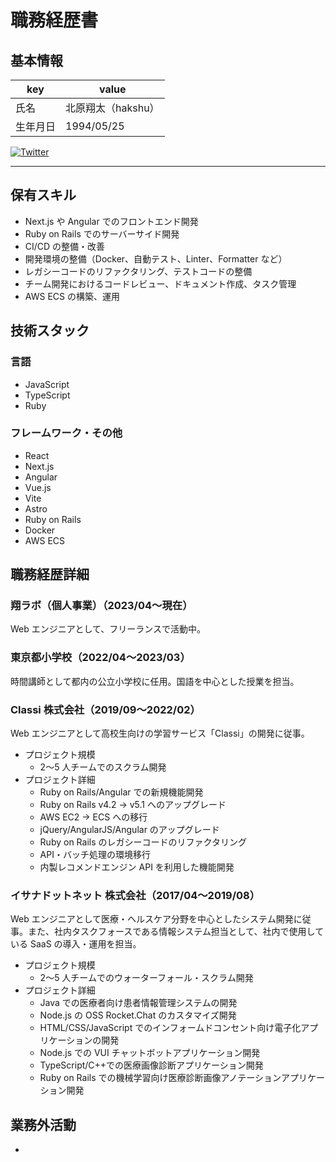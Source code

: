 # 職務経歴書

## 基本情報

| key      | value              |
| -------- | ------------------ |
| 氏名     | 北原翔太（hakshu） |
| 生年月日 | 1994/05/25         |

<p>
  <a href="https://twitter.com/hakshu25"><img src='https://img.shields.io/twitter/url?url=https%3A%2F%2Ftwitter.com%2Fhakshu25&label=%40hakshu25' alt='Twitter'/></a>
</p>

---

## 保有スキル

- Next.js や Angular でのフロントエンド開発
- Ruby on Rails でのサーバーサイド開発
- CI/CD の整備・改善
- 開発環境の整備（Docker、自動テスト、Linter、Formatter など）
- レガシーコードのリファクタリング、テストコードの整備
- チーム開発におけるコードレビュー、ドキュメント作成、タスク管理
- AWS ECS の構築、運用

## 技術スタック

### 言語

- JavaScript
- TypeScript
- Ruby

### フレームワーク・その他

- React
- Next.js
- Angular
- Vue.js
- Vite
- Astro
- Ruby on Rails
- Docker
- AWS ECS

## 職務経歴詳細

### 翔ラボ（個人事業）（2023/04〜現在）

Web エンジニアとして、フリーランスで活動中。

### 東京都小学校（2022/04〜2023/03）

時間講師として都内の公立小学校に任用。国語を中心とした授業を担当。

### Classi 株式会社（2019/09〜2022/02）

Web エンジニアとして高校生向けの学習サービス「Classi」の開発に従事。

- プロジェクト規模
  - 2〜5 人チームでのスクラム開発
- プロジェクト詳細
  - Ruby on Rails/Angular での新規機能開発
  - Ruby on Rails v4.2 → v5.1 へのアップグレード
  - AWS EC2 → ECS への移行
  - jQuery/AngularJS/Angular のアップグレード
  - Ruby on Rails のレガシーコードのリファクタリング
  - API・バッチ処理の環境移行
  - 内製レコメンドエンジン API を利用した機能開発

### イサナドットネット 株式会社（2017/04〜2019/08）

Web エンジニアとして医療・ヘルスケア分野を中心としたシステム開発に従事。また、社内タスクフォースである情報システム担当として、社内で使用している SaaS の導入・運用を担当。

- プロジェクト規模
  - 2〜5 人チームでのウォーターフォール・スクラム開発
- プロジェクト詳細
  - Java での医療者向け患者情報管理システムの開発
  - Node.js の OSS Rocket.Chat のカスタマイズ開発
  - HTML/CSS/JavaScript でのインフォームドコンセント向け電子化アプリケーションの開発
  - Node.js での VUI チャットボットアプリケーション開発
  - TypeScript/C++での医療画像診断アプリケーション開発
  - Ruby on Rails での機械学習向け医療診断画像アノテーションアプリケーション開発

## 業務外活動

-
